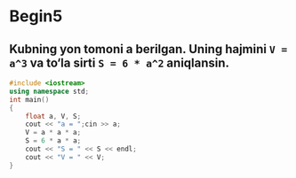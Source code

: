 # Begin5
## Kubning yon tomoni a berilgan. Uning hajmini `V = a^3` va to‘la sirti `S = 6 * a^2` aniqlansin.
```cpp
#include <iostream>
using namespace std;
int main()
{
	float a, V, S;
	cout << "a = ";cin >> a;
	V = a * a * a;
	S = 6 * a * a;
	cout << "S = " << S << endl;
	cout << "V = " << V;
}
```
